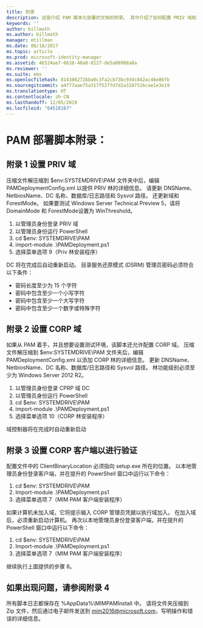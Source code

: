```yaml
---
title: 附录
description: 这是介绍 PAM 脚本化部署的文档的附录。 其中介绍了如何配置 PRIV 域和 CORP 域，以及如何设置客户端执行验证并提供如何请求协助的信息。
keywords: ''
author: billmath
ms.author: billmath
manager: mtillman
ms.date: 08/18/2017
ms.topic: article
ms.prod: microsoft-identity-manager
ms.assetid: 4b524ae7-6610-40a0-8127-de5a08988a8a
ms.reviewer: ''
ms.suite: ems
ms.openlocfilehash: 814386272bba0c3fa2cb73bc93dc842ac46e86fb
ms.sourcegitcommit: a4f77aae75a317f5277d7d2a3187516cae1e3e19
ms.translationtype: HT
ms.contentlocale: zh-CN
ms.lasthandoff: 12/05/2019
ms.locfileid: "64518167"
---
```

# <a name="pam-deployment-scripts-addendum"></a>PAM 部署脚本附录：

## <a name="addendum-1-setting-up-the-priv-domain"></a>附录 1 设置 PRIV 域

压缩文件解压缩到 $env:SYSTEMDRIVE\PAM 文件夹中后，编辑 PAMDeploymentConfig.xml 以提供 PRIV 林的详细信息。 请更新 DNSName、NetbiosName、DC 名称、数据库/日志路径和 Sysvol 路径。 还更新域和 ForestMode。 如果要测试 Windows Server Technical Preview 5，请将 DomainMode 和 ForestMode设置为 WinThreshold。

1. 以管理员身份登录 PRIV 域
2. 以管理员身份运行 PowerShell
3. cd $env: SYSTEMDRIVE\PAM
4. import-module .\PAMDeployment.ps1
5. 选择菜单选项 9（Priv 林安装程序）


DC 将在完成后自动重新启动。 目录服务还原模式 (DSRM) 管理员密码必须符合以下条件：

  * 密码长度至少为 15 个字符
  * 密码中包含至少一个小写字符
  * 密码中包含至少一个大写字符
  * 密码中包含至少一个数字或特殊字符

## <a name="addendum-2-setting-up-the-corp-domain"></a>附录 2 设置 CORP 域

如果从 PAM 着手，并且想要设置测试环境，该脚本还允许配置 CORP 域。 压缩文件解压缩到 $env:SYSTEMDRIVE\PAM 文件夹后，编辑 PAMDeploymentConfig.xml 以添加 CORP 林的详细信息。 更新 DNSName、NetbiosName、DC 名称、数据库/日志路径和 Sysvol 路径。 林功能级别必须至少为 Windows Server 2012 R2。

1. 以管理员身份登录 CPRP 域 DC
2. 以管理员身份运行 PowerShell
3. cd $env: SYSTEMDRIVE\PAM
4. import-module .\PAMDeployment.ps1
5. 选择菜单选项 10（CORP 林安装程序）

域控制器将在完成时自动重新启动

## <a name="addendum-3-setting-up-a-corp-client-to-do-the-validation"></a>附录 3 设置 CORP 客户端以进行验证

配置文件中的 ClientBinaryLocation 必须指向 setup.exe 所在的位置。
以本地管理员身份登录客户端，并在提升的 PowerShell 窗口中运行以下命令：

1. cd $env: SYSTEMDRIVE\PAM
2. Import-module .\PAMDeployment.ps1
3. 选择菜单选项 7（MIM PAM 客户端安装程序）


如果计算机未加入域，它将提示输入 CORP 管理员凭据以执行域加入。 在加入域后，必须重新启动计算机。 再次以本地管理员身份登录客户端，并在提升的 PowerShell 窗口中运行以下命令：

1. cd $env: SYSTEMDRIVE\PAM
2. Import-module .\PAMDeployment.ps1
3. 选择菜单选项 7（MIM PAM 客户端安装程序）

继续执行上面提供的步骤 8。

## <a name="addendum-4-if-something-goes-wrong"></a>如果出现问题，请参阅附录 4

所有脚本日志都保存在 %AppData%\MIMPAMInstall 中。 请将文件夹压缩到 Zip 文件，然后通过电子邮件发送到 [mim2016@microsoft.com](mailto:mim2016@microsoft.com)，写明操作和错误的详细信息。

